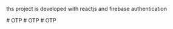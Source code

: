 ths project is developed with reactjs and firebase authentication

#   O T P  
 #   O T P  
 #   O T P  
 